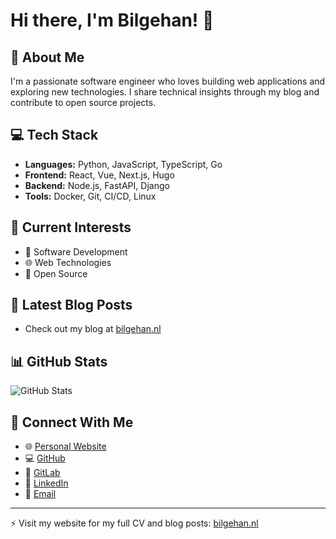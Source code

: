 # Hi there, I'm Bilgehan! 👋

## 🚀 About Me
I'm a passionate software engineer who loves building web applications and exploring new technologies. I share technical insights through my blog and contribute to open source projects.

## 💻 Tech Stack
- **Languages:** Python, JavaScript, TypeScript, Go
- **Frontend:** React, Vue, Next.js, Hugo
- **Backend:** Node.js, FastAPI, Django
- **Tools:** Docker, Git, CI/CD, Linux

## 🎯 Current Interests
- 🔧 Software Development
- 🌐 Web Technologies
- 📖 Open Source

## 📝 Latest Blog Posts
<!-- BLOG-POST-LIST:START -->
- Check out my blog at [bilgehan.nl](https://bilgehan.nl)
<!-- BLOG-POST-LIST:END -->

## 📊 GitHub Stats
![GitHub Stats](https://github-readme-stats.vercel.app/api?username=bilgehannevruz&show_icons=true&theme=dark)

## 🔗 Connect With Me
- 🌐 [Personal Website](https://bilgehan.nl)
- 💻 [GitHub](https://github.com/bilgehannevruz)
- 🦊 [GitLab](https://gitlab.com/bilgehannevruz)
- 💼 [LinkedIn](https://www.linkedin.com/in/bilgehannevruz)
- 📧 [Email](mailto:contact@bilgehan.nl)

---
⚡ Visit my website for my full CV and blog posts: [bilgehan.nl](https://bilgehan.nl)
